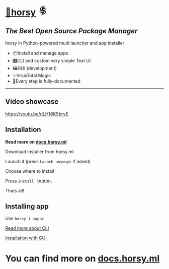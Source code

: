 # [🎠horsy](https://horsy.ml/) [![logo](https://raw.githubusercontent.com/horsy-ml/horsy/master/img/horsy32x32.png)](https://horsy.ml/)

## _The Best Open Source Package Manager_

horsy in Python-powered multi launcher and app installer

- 📦Install and manage apps
- 🎛️CLI and custom very simple Text UI
- 🖼️GUI (development)
- ✨VirusTotal Magic
- 📄Every step is fully-documented

------

## Video showcase

https://youtu.be/dLH18KSbryE

## Installation

**Read more on [docs.horsy.ml](https://docs.horsy.ml/docs/installation)**

Download installer from horsy.ml

Launch it (press `Launch anyways` if asked)

Choose where to install

Press `Install ` button.

Thats all!

## Installing app

Use `horsy i <app>`

[Read more about CLI](https://docs.horsy.ml/docs/users/first-launch)

[Installation with GUI](https://docs.horsy.ml/docs/users/first-gui-launch)

# You can find more on [docs.horsy.ml](https://docs.horsy.ml/)